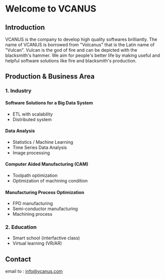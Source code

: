 # Welcome to VCANUS

## Introduction
VCANUS is the company to develop high quality softwares brilliantly. The name of VCANUS is borrowed from "Volcanus" that is the Latin name of "Vulcan". Vulcan is the god of fire and can be depicted with the blacksmith's hammer. We aim for people's better life by making useful and helpful software solutions like fire and blacksmith's production.

## Production & Business Area

### 1. Industry

#### Software Solutions for a Big Data System
 - ETL with scalability
 - Distributed system

#### Data Analysis
 - Statistics / Machine Learning
 - Time Series Data Analysis
 - Image processing

#### Computer Aided Manufacturing (CAM)
 - Toolpath optimization
 - Optimization of machining condition

#### Manufacturing Process Optimization
 - FPD manufacturing
 - Semi-conductor manufacturing
 - Machining process

### 2. Education
 - Smart school (interfactive class)
 - Virtual learning (VR/AR)

## Contact
email to : info@vcanus.com
